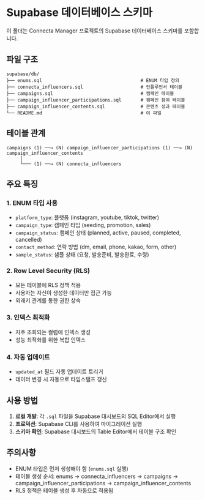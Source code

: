 # Supabase 데이터베이스 스키마

이 폴더는 Connecta Manager 프로젝트의 Supabase 데이터베이스 스키마를 포함합니다.

## 파일 구조

```
supabase/db/
├── enums.sql                                    # ENUM 타입 정의
├── connecta_influencers.sql                     # 인플루언서 테이블
├── campaigns.sql                                # 캠페인 테이블
├── campaign_influencer_participations.sql       # 캠페인 참여 테이블
├── campaign_influencer_contents.sql             # 콘텐츠 성과 테이블
└── README.md                                    # 이 파일
```

## 테이블 관계

```
campaigns (1) ──→ (N) campaign_influencer_participations (1) ──→ (N) campaign_influencer_contents
     │                                                                    
     └─── (1) ──→ (N) connecta_influencers
```

## 주요 특징

### 1. ENUM 타입 사용
- `platform_type`: 플랫폼 (instagram, youtube, tiktok, twitter)
- `campaign_type`: 캠페인 타입 (seeding, promotion, sales)
- `campaign_status`: 캠페인 상태 (planned, active, paused, completed, cancelled)
- `contact_method`: 연락 방법 (dm, email, phone, kakao, form, other)
- `sample_status`: 샘플 상태 (요청, 발송준비, 발송완료, 수령)

### 2. Row Level Security (RLS)
- 모든 테이블에 RLS 정책 적용
- 사용자는 자신이 생성한 데이터만 접근 가능
- 외래키 관계를 통한 권한 상속

### 3. 인덱스 최적화
- 자주 조회되는 컬럼에 인덱스 생성
- 성능 최적화를 위한 복합 인덱스

### 4. 자동 업데이트
- `updated_at` 필드 자동 업데이트 트리거
- 데이터 변경 시 자동으로 타임스탬프 갱신

## 사용 방법

1. **로컬 개발**: 각 `.sql` 파일을 Supabase 대시보드의 SQL Editor에서 실행
2. **프로덕션**: Supabase CLI를 사용하여 마이그레이션 실행
3. **스키마 확인**: Supabase 대시보드의 Table Editor에서 테이블 구조 확인

## 주의사항

- ENUM 타입은 먼저 생성해야 함 (`enums.sql` 실행)
- 테이블 생성 순서: enums → connecta_influencers → campaigns → campaign_influencer_participations → campaign_influencer_contents
- RLS 정책은 테이블 생성 후 자동으로 적용됨
